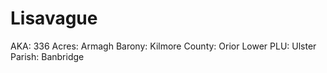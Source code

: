 # Lisavague

AKA: 336
Acres: Armagh
Barony: Kilmore
County: Orior Lower
PLU: Ulster
Parish: Banbridge